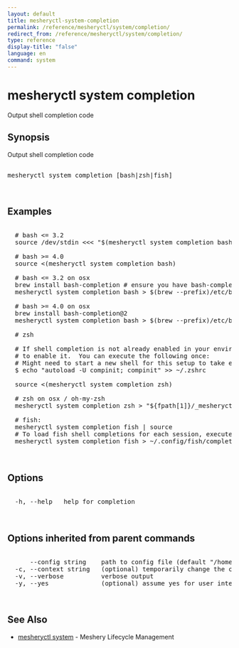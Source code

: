 ```yaml
---
layout: default
title: mesheryctl-system-completion
permalink: /reference/mesheryctl/system/completion/
redirect_from: /reference/mesheryctl/system/completion/
type: reference
display-title: "false"
language: en
command: system
---
```


# mesheryctl system completion

Output shell completion code

## Synopsis

Output shell completion code

<pre class='codeblock-pre'>
<div class='codeblock'>
mesheryctl system completion [bash|zsh|fish]

</div>
</pre> 

## Examples

<pre class='codeblock-pre'>
<div class='codeblock'>
  # bash <= 3.2
  source /dev/stdin <<< "$(mesheryctl system completion bash)"

  # bash >= 4.0
  source <(mesheryctl system completion bash)

  # bash <= 3.2 on osx
  brew install bash-completion # ensure you have bash-completion 1.3+
  mesheryctl system completion bash > $(brew --prefix)/etc/bash_completion.d/mesheryctl

  # bash >= 4.0 on osx
  brew install bash-completion@2
  mesheryctl system completion bash > $(brew --prefix)/etc/bash_completion.d/mesheryctl

  # zsh

  # If shell completion is not already enabled in your environment you will need
  # to enable it.  You can execute the following once:
  # Might need to start a new shell for this setup to take effect.
  $ echo "autoload -U compinit; compinit" >> ~/.zshrc

  source <(mesheryctl system completion zsh)

  # zsh on osx / oh-my-zsh
  mesheryctl system completion zsh > "${fpath[1]}/_mesheryctl"

  # fish:
  mesheryctl system completion fish | source
  # To load fish shell completions for each session, execute once:
  mesheryctl system completion fish > ~/.config/fish/completions/mesheryctl.fish

</div>
</pre> 

## Options

<pre class='codeblock-pre'>
<div class='codeblock'>
  -h, --help   help for completion

</div>
</pre>

## Options inherited from parent commands

<pre class='codeblock-pre'>
<div class='codeblock'>
      --config string    path to config file (default "/home/admin-pc/.meshery/config.yaml")
  -c, --context string   (optional) temporarily change the current context.
  -v, --verbose          verbose output
  -y, --yes              (optional) assume yes for user interactive prompts.

</div>
</pre>

## See Also

* [mesheryctl system](system/)	 - Meshery Lifecycle Management

